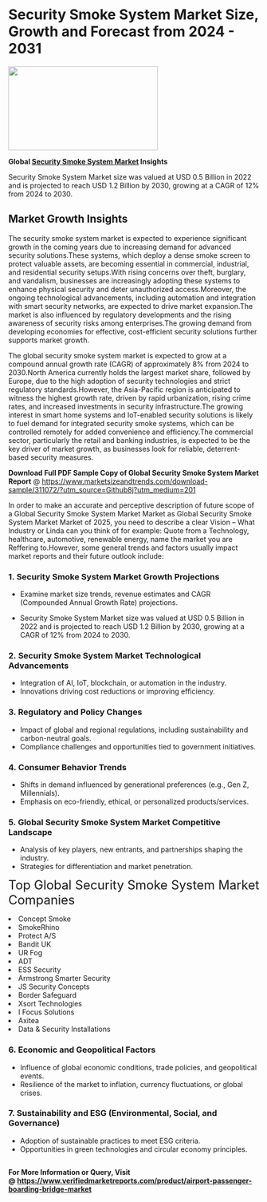 <H1>Security Smoke System Market Size, Growth and Forecast from 2024 - 2031</H1><img class="aligncenter size-medium wp-image-584254" src="https://thirdeyenews.in/wp-content/uploads/2024/09/Global-Market-Research-300x168.jpeg" alt="" width="300" height="168" /><p><strong>Global&nbsp;<a href="https://www.marketsizeandtrends.com/download-sample/311072/?utm_source=Github8j?utm_medium=201">Security Smoke System Market</a> Insights</strong></p><p>Security Smoke System Market size was valued at USD 0.5 Billion in 2022 and is projected to reach USD 1.2 Billion by 2030, growing at a CAGR of 12% from 2024 to 2030.</p><p><h2>Market Growth Insights</h2> <p>The security smoke system market is expected to experience significant growth in the coming years due to increasing demand for advanced security solutions.These systems, which deploy a dense smoke screen to protect valuable assets, are becoming essential in commercial, industrial, and residential security setups.With rising concerns over theft, burglary, and vandalism, businesses are increasingly adopting these systems to enhance physical security and deter unauthorized access.Moreover, the ongoing technological advancements, including automation and integration with smart security networks, are expected to drive market expansion.The market is also influenced by regulatory developments and the rising awareness of security risks among enterprises.The growing demand from developing economies for effective, cost-efficient security solutions further supports market growth.</p> <p>The global security smoke system market is expected to grow at a compound annual growth rate (CAGR) of approximately 8% from 2024 to 2030.North America currently holds the largest market share, followed by Europe, due to the high adoption of security technologies and strict regulatory standards.However, the Asia-Pacific region is anticipated to witness the highest growth rate, driven by rapid urbanization, rising crime rates, and increased investments in security infrastructure.The growing interest in smart home systems and IoT-enabled security solutions is likely to fuel demand for integrated security smoke systems, which can be controlled remotely for added convenience and efficiency.The commercial sector, particularly the retail and banking industries, is expected to be the key driver of market growth, as businesses look for reliable, deterrent-based security measures.</p> <p><span class=""><strong>Download Full PDF Sample Copy of Global Security Smoke System Market Report</strong> @ <a href="https://www.marketsizeandtrends.com/download-sample/311072/?utm_source=Github8j?utm_medium=201" target="_blank">https://www.marketsizeandtrends.com/download-sample/311072/?utm_source=Github8j?utm_medium=201</a></span></p><p>In order to make an accurate and perceptive description of future scope of a Global&nbsp;Security Smoke System Market Market as Global&nbsp;Security Smoke System Market Market of 2025, you need to describe a clear Vision &ndash; What Industry or Linda can you think of for example: Quote from a Technology, healthcare, automotive, renewable energy, name the market you are Reffering to.However, some general trends and factors usually impact market reports and their future outlook include:</p><h3>1.&nbsp;<strong>Security Smoke System Market Growth Projections</strong></h3><ul><li>Examine market size trends, revenue estimates and CAGR (Compounded Annual Growth Rate) projections.</li><li><p>Security Smoke System Market size was valued at USD 0.5 Billion in 2022 and is projected to reach USD 1.2 Billion by 2030, growing at a CAGR of 12% from 2024 to 2030.</p></li></ul><h3>2.&nbsp;<strong>Security Smoke System Market Technological Advancements</strong></h3><ul><li>Integration of AI, IoT, blockchain, or automation in the industry.</li><li>Innovations driving cost reductions or improving efficiency.</li></ul><h3>3.&nbsp;<strong>Regulatory and Policy Changes</strong></h3><ul><li>Impact of global and regional regulations, including sustainability and carbon-neutral goals.</li><li>Compliance challenges and opportunities tied to government initiatives.</li></ul><h3>4.&nbsp;<strong>Consumer Behavior Trends</strong></h3><ul><li>Shifts in demand influenced by generational preferences (e.g., Gen Z, Millennials).</li><li>Emphasis on eco-friendly, ethical, or personalized products/services.</li></ul><h3>5.&nbsp;<strong>Global Security Smoke System Market Competitive Landscape</strong></h3><ul><li>Analysis of key players, new entrants, and partnerships shaping the industry.</li><li>Strategies for differentiation and market penetration.</li></ul><p data-pm-slice="1 1 []"><span style="color: inherit; font-family: inherit; font-size: 25px;">Top Global Security Smoke System Market Companies</span></p><div class="" data-test-id=""><p><li>Concept Smoke</li><li> SmokeRhino</li><li> Protect A/S</li><li> Bandit UK</li><li> UR Fog</li><li> ADT</li><li> ESS Security</li><li> Armstrong Smarter Security</li><li> JS Security Concepts</li><li> Border Safeguard</li><li> Xsort Technologies</li><li> I Focus Solutions</li><li> Axitea</li><li> Data & Security Installations</li></p></div><h3>6.&nbsp;<strong>Economic and Geopolitical Factors</strong></h3><ul><li>Influence of global economic conditions, trade policies, and geopolitical events.</li><li>Resilience of the market to inflation, currency fluctuations, or global crises.</li></ul><h3>7.&nbsp;<strong>Sustainability and ESG (Environmental, Social, and Governance)</strong></h3><ul><li>Adoption of sustainable practices to meet ESG criteria.</li><li>Opportunities in green technologies and circular economy principles.</li></ul><h2><strong style="font-size: 14px;">For More Information or Query, Visit @&nbsp;</strong><a style="background-color: #ffffff; font-size: 14px;" href="https://www.marketsizeandtrends.com/report/security-smoke-system-market/" target="_blank">https://www.verifiedmarketreports.com/product/airport-passenger-boarding-bridge-market</a></h2>